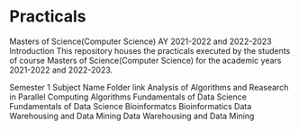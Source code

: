 # Practicals
Masters of Science(Computer Science) AY 2021-2022 and 2022-2023
Introduction
This repository houses the practicals executed by the students of course Masters of Science(Computer Science) for the academic years 2021-2022 and 2022-2023.

Semester 1
Subject Name	Folder link
Analysis of Algorithms and Reasearch in Parallel Computing	Algorithms
Fundamentals of Data Science	Fundamentals of Data Science
Bioinformatcs	Bioinformatics
Data Warehousing and Data Mining	Data Warehousing and Data Mining
